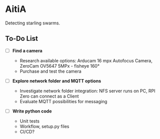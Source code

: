 # AitiA

Detecting starling swarms.

## To-Do List

- [ ] **Find a camera**
  - Research available options: Arducam 16 mpx Autofocus Camera, ZeroCam OV5647 5MPx - fisheye 160°
  - Purchase and test the camera

- [ ] **Explore network folder and MQTT options**
  - Investigate network folder integration: NFS server runs on PC, RPI Zero can connect as a Client
  - Evaluate MQTT possibilities for messaging
    
- [ ] **Write python code**
  - Unit tests
  - Workflow, setup.py files
  - CI/CD?
